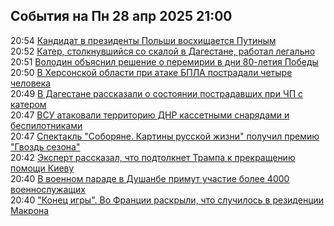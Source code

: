<h2>События на Пн 28 апр 2025 21:00</h2><!--2025-04-28 20:54:23-->
<div class="rssn">
  <div><span class="smaller gray hspace">20:54</span> <a class="nodecor" href="https://ria.ru/20250428/polsha-2013936563.html">Кандидат в президенты Польши восхищается Путиным</a></div>
</div>
<div class="rssn">
  <div><span class="smaller gray hspace">20:52</span> <a class="nodecor" href="https://ria.ru/20250428/dagestan-2013936383.html">Катер, столкнувшийся со скалой в Дагестане, работал легально</a></div>
</div>
<div class="rssn">
  <div><span class="smaller gray hspace">20:51</span> <a class="nodecor" href="https://ria.ru/20250428/volodin-2013936148.html">Володин объяснил решение о перемирии в дни 80-летия Победы</a></div>
</div>
<div class="rssn">
  <div><span class="smaller gray hspace">20:50</span> <a class="nodecor" href="https://ria.ru/20250428/bpla-2013935997.html">В Херсонской области при атаке БПЛА пострадали четыре человека</a></div>
</div>
<div class="rssn">
  <div><span class="smaller gray hspace">20:49</span> <a class="nodecor" href="https://ria.ru/20250428/dagestan-2013935705.html">В Дагестане рассказали о состоянии пострадавших при ЧП с катером</a></div>
</div>
<div class="rssn">
  <div><span class="smaller gray hspace">20:47</span> <a class="nodecor" href="https://ria.ru/20250428/vsu-2013935476.html">ВСУ атаковали территорию ДНР кассетными снарядами и беспилотниками</a></div>
</div>
<div class="rssn">
  <div><span class="smaller gray hspace">20:47</span> <a class="nodecor" href="https://ria.ru/20250428/spektakl-2013935291.html">Спектакль "Соборяне. Картины русской жизни" получил премию "Гвоздь сезона"</a></div>
</div>
<div class="rssn">
  <div><span class="smaller gray hspace">20:42</span> <a class="nodecor" href="https://ria.ru/20250428/peremirie-2013934598.html">Эксперт рассказал, что подтолкнет Трампа к прекращению помощи Киеву</a></div>
</div>
<div class="rssn">
  <div><span class="smaller gray hspace">20:40</span> <a class="nodecor" href="https://ria.ru/20250428/dushanbe-2013934335.html">В военном параде в Душанбе примут участие более 4000 военнослужащих</a></div>
</div>
<div class="rssn">
  <div><span class="smaller gray hspace">20:40</span> <a class="nodecor" href="https://ria.ru/20250428/frantsiya-2013934127.html">"Конец игры". Во Франции раскрыли, что случилось в резиденции Макрона</a></div>
</div>